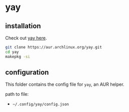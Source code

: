 # yay

## installation

Check out [yay here](https://github.com/Jguer/yay).
```bash
git clone https://aur.archlinux.org/yay.git
cd yay
makepkg -si
```

## configuration

This folder contains the config file for `yay`, an AUR helper.

path to file:
- `~/.config/yay/config.json`
